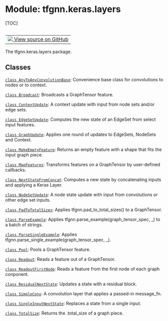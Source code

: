 # Module: tfgnn.keras.layers

[TOC]

<!-- Insert buttons and diff -->

<table class="tfo-notebook-buttons tfo-api nocontent" align="left">
<td>
  <a target="_blank" href="https://github.com/tensorflow/gnn/tree/master/tensorflow_gnn/keras/layers/__init__.py">
    <img src="https://www.tensorflow.org/images/GitHub-Mark-32px.png" />
    View source on GitHub
  </a>
</td>
</table>



The tfgnn.keras.layers package.



## Classes

[`class AnyToAnyConvolutionBase`](../../tfgnn/keras/layers/AnyToAnyConvolutionBase.md): Convenience base class for convolutions to nodes or to context.

[`class Broadcast`](../../tfgnn/keras/layers/Broadcast.md): Broadcasts a GraphTensor feature.

[`class ContextUpdate`](../../tfgnn/keras/layers/ContextUpdate.md): A context update with input from node sets and/or edge sets.

[`class EdgeSetUpdate`](../../tfgnn/keras/layers/EdgeSetUpdate.md): Computes the new state of an EdgeSet from select input features.

[`class GraphUpdate`](../../tfgnn/keras/layers/GraphUpdate.md): Applies one round of updates to EdgeSets, NodeSets and Context.

[`class MakeEmptyFeature`](../../tfgnn/keras/layers/MakeEmptyFeature.md): Returns an empty feature with a shape that fits the input graph piece.

[`class MapFeatures`](../../tfgnn/keras/layers/MapFeatures.md): Transforms features on a GraphTensor by user-defined callbacks.

[`class NextStateFromConcat`](../../tfgnn/keras/layers/NextStateFromConcat.md): Computes a new state by concatenating inputs and applying a Keras Layer.

[`class NodeSetUpdate`](../../tfgnn/keras/layers/NodeSetUpdate.md): A node state update with input from convolutions or other edge set inputs.

[`class PadToTotalSizes`](../../tfgnn/keras/layers/PadToTotalSizes.md): Applies tfgnn.pad_to_total_sizes() to a GraphTensor.

[`class ParseExample`](../../tfgnn/keras/layers/ParseExample.md): Applies tfgnn.parse_example(graph_tensor_spec, _) to a batch of strings.

[`class ParseSingleExample`](../../tfgnn/keras/layers/ParseSingleExample.md): Applies tfgnn.parse_single_example(graph_tensor_spec, _).

[`class Pool`](../../tfgnn/keras/layers/Pool.md): Pools a GraphTensor feature.

[`class Readout`](../../tfgnn/keras/layers/Readout.md): Reads a feature out of a GraphTensor.

[`class ReadoutFirstNode`](../../tfgnn/keras/layers/ReadoutFirstNode.md): Reads a feature from the first node of each graph conponent.

[`class ResidualNextState`](../../tfgnn/keras/layers/ResidualNextState.md): Updates a state with a residual block.

[`class SimpleConv`](../../tfgnn/keras/layers/SimpleConv.md): A convolution
layer that applies a passed-in message_fn.

[`class SingleInputNextState`](../../tfgnn/keras/layers/SingleInputNextState.md):
Replaces a state from a single input.

[`class TotalSize`](../../tfgnn/keras/layers/TotalSize.md): Returns the .total_size of a graph piece.

